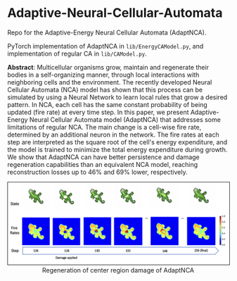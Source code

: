 # Adaptive-Neural-Cellular-Automata
 
Repo for the Adaptive-Energy Neural Cellular Automata (AdaptNCA).

PyTorch implementation of AdaptNCA in `lib/EnergyCAModel.py`, and implementation of regular CA in `lib/CAModel.py`.

**Abstract**: Multicellular organisms grow, maintain and regenerate their bodies in a self-organizing manner, through local interactions with neighboring cells and the environment. The recently developed Neural Cellular Automata (NCA) model has shown that this process can be simulated by using a Neural Network to learn local rules that grow a desired pattern. In NCA, each cell has the same constant probability of being updated (fire rate) at every time step. In this paper, we present Adaptive-Energy Neural Cellular Automata model (AdaptNCA) that addresses some limitations of regular NCA. The main change is a cell-wise fire rate, determined by an additional neuron in the network. The fire rates at each step are interpreted as the square root of the cell's energy expenditure, and the model is trained to minimize the total energy expenditure during growth. We show that AdaptNCA can have better persistence and damage regeneration capabilities than an equivalent NCA model, reaching reconstruction losses up to 46% and 69% lower, respectively.

<p align="center">
  <img src="./images/damage_center_evolution.png" alt="Regeneration of center region damage of AdaptNCA" width="700" border="1">
  <br>
  Regeneration of center region damage of AdaptNCA
</p>
